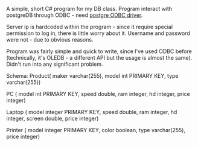 A simple, short C# program for my DB class. Program interact with postgreDB through ODBC - need [postgre ODBC driver](http://www.postgresql.org/ftp/odbc/versions/).

Server ip is hardcoded within the program - since it require special permission to log in, there is little worry about it. Username and password were not - due to obvious reasons.

Program was fairly simple and quick to write, since I've used ODBC before (technically, it's OLEDB - a different API but the usage is almost the same). Didn't run into any significant problem.

Schema:
Product(
    maker varchar(255),
    model int PRIMARY KEY,
    type varchar(255))
    
PC (
    model int PRIMARY KEY,
    speed double,
    ram integer,
    hd integer,
    price integer)
    
Laptop (
    model integer PRIMARY KEY,
    speed double,
    ram integer,
    hd integer,
    screen double,
    price integer)
    
Printer (
    model integer PRIMARY KEY,
    color boolean,
    type varchar(255),
    price integer)